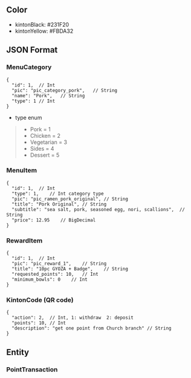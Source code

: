 ## Color

- kintonBlack: #231F20
- kintonYellow: #FBDA32

## JSON Format

### MenuCategory

```
{
  "id": 1,  // Int
  "pic": "pic_category_pork",   // String
  "name": "Pork",   // String
  "type": 1 // Int
}
```

- type enum

>- Pork = 1
>- Chicken = 2
>- Vegetarian = 3
>- Sides = 4
>- Dessert = 5

### MenuItem

```
{
  "id": 1,  // Int
  "type": 1,    // Int category type
  "pic": "pic_ramen_pork_original", // String
  "title": "Pork Original", // String
  "subtitle": "sea salt, pork, seasoned egg, nori, scallions",  // String
  "price": 12.95    // BigDecimal
}
```

### RewardItem

```
{
  "id": 1,  // Int
  "pic": "pic_reward_1",    // String
  "title": "10pc GYOZA + Badge",    // String
  "requested_points": 10,   // Int
  "minimum_bowls": 0    // Int
}
```

### KintonCode (QR code)

```
{
  "action": 2,  // Int, 1: withdraw  2: deposit
  "points": 10, // Int
  "description": "get one point from Church branch" // String
}
```

## Entity

### PointTransaction